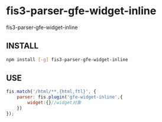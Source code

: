 # fis3-parser-gfe-widget-inline
fis3-parser-gfe-widget-inline


## INSTALL

```bash
npm install [-g] fis3-parser-gfe-widget-inline
```

## USE

```js
fis.match('/html/**.{html,ftl}', {
    parser: fis.plugin('gfe-widget-inline',{
		widget:{}//widget对象
	})
});
```